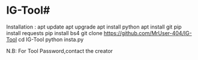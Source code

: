 # IG-Tool#
Installation :
apt update
apt upgrade
apt install python
apt install git
pip install requests
pip install bs4
git clone https://github.com/MrUser-404/IG-Tool
cd IG-Tool
python insta.py

N.B: For Tool Password,contact the creator
